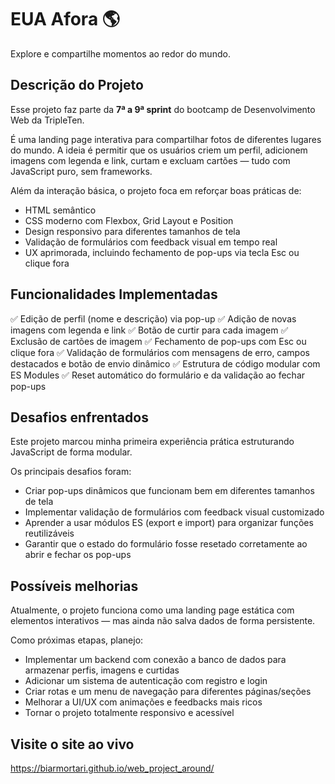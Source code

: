 # EUA Afora 🌎

Explore e compartilhe momentos ao redor do mundo.

## Descrição do Projeto

Esse projeto faz parte da **7ª a 9ª sprint** do bootcamp de Desenvolvimento Web da TripleTen.

É uma landing page interativa para compartilhar fotos de diferentes lugares do mundo. A ideia é permitir que os usuários criem um perfil, adicionem imagens com legenda e link, curtam e excluam cartões — tudo com JavaScript puro, sem frameworks.

Além da interação básica, o projeto foca em reforçar boas práticas de:

- HTML semântico
- CSS moderno com Flexbox, Grid Layout e Position
- Design responsivo para diferentes tamanhos de tela
- Validação de formulários com feedback visual em tempo real
- UX aprimorada, incluindo fechamento de pop-ups via tecla Esc ou clique fora

## Funcionalidades Implementadas

✅ Edição de perfil (nome e descrição) via pop-up
✅ Adição de novas imagens com legenda e link
✅ Botão de curtir para cada imagem
✅ Exclusão de cartões de imagem
✅ Fechamento de pop-ups com Esc ou clique fora
✅ Validação de formulários com mensagens de erro, campos destacados e botão de envio dinâmico
✅ Estrutura de código modular com ES Modules
✅ Reset automático do formulário e da validação ao fechar pop-ups

## Desafios enfrentados

Este projeto marcou minha primeira experiência prática estruturando JavaScript de forma modular.

Os principais desafios foram:

- Criar pop-ups dinâmicos que funcionam bem em diferentes tamanhos de tela
- Implementar validação de formulários com feedback visual customizado
- Aprender a usar módulos ES (export e import) para organizar funções reutilizáveis
- Garantir que o estado do formulário fosse resetado corretamente ao abrir e fechar os pop-ups

## Possíveis melhorias

Atualmente, o projeto funciona como uma landing page estática com elementos interativos — mas ainda não salva dados de forma persistente.

Como próximas etapas, planejo:

- Implementar um backend com conexão a banco de dados para armazenar perfis, imagens e curtidas
- Adicionar um sistema de autenticação com registro e login
- Criar rotas e um menu de navegação para diferentes páginas/seções
- Melhorar a UI/UX com animações e feedbacks mais ricos
- Tornar o projeto totalmente responsivo e acessível

## Visite o site ao vivo

https://biarmortari.github.io/web_project_around/

